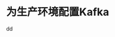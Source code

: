 为生产环境配置Kafka
================================================================================


































dd
